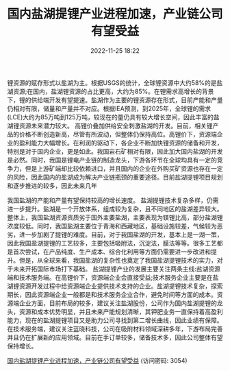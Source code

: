 ﻿---
title: 国内盐湖提锂产业进程加速，产业链公司有望受益
date: 2022-11-25 18:22
tags:
- 基础化工
updated: 1970-01-01 08:00:00
---

锂资源的赋存形式以盐湖为主。根据USGS的统计，全球锂资源中大约58%的是盐湖资源;在国内，盐湖锂资源的占比更高，大约为85%。在锂需求高增长的背景下，锂的供给端开发有望提速。盐湖作为主要的锂资源存在形式，目前产能和产量仍相对有限，储量和产量并不对应。根据IEA预测，到2025年，全球锂的需求(LCE)大约为85万吨到125万吨，较现在的量仍具有较大增长空间，因此丰富的盐湖锂资源未来潜力较大。
高锂价叠加供给安全刺激盐湖的开发。目前，相关锂产品的价格不断创造新高，尽管有所波动，但整体仍保持高位。高锂价下，资源端企业的盈利能力大幅增长。在利润的驱动下，各企业不断加快锂资源的储备和开发，特别是对于国内企业，更是如此。我国岩石矿相对有限，因此加大国内盐湖的开发是必然。同时，我国是锂电产业链的制造龙头，下游各环节在全球均具有一定的竞争力，但是上游矿端却比较依赖进口，并且国内的企业在外购买矿资源也存在一定的风险，因此国内的盐湖成为解决产业链瓶颈的重要途径。目前盐湖提锂项目规划和逐步推进的较多，因此未来几年
<!-- more -->
我国盐湖的产能和产量有望保持较高的增长速度。
盐湖提锂技术复杂多样，仍需进一步提升。盐湖是一个开放体系，组成较为复杂，且不同地区的盐湖差异较大。整体上，我国盐湖资源资质劣于国外主要盐湖，主要表现为镁锂比高，部分盐湖锂浓度较低。同时，我国盐湖主要位于青海和西藏地区，基础设施较差，气候较为恶劣，进一步加剧了提锂的难度。目前，对于我国盐湖的开发，基本上是一湖一策，因此我国盐湖提锂的工艺较多，主要包括吸附法，沉淀法，膜法等等。很多工艺都是首次尝试，在产品纯度、生产成本、综合化利用等方面仍需要进一步改进和提升。但是，从全球来看，我国盐湖的复杂性也奠定了我国盐湖提锂技术的实力，对于未来开拓国际市场打下基础。
盐湖提锂产业的发展主要关注两条主线:盐湖资源端和技术服务端。在高锂价下，资源端企业会直接受益;技术服务企业主要是在盐湖锂资源开发过程中给资源端企业提供技术支持的企业。盐湖提锂技术复杂，探索期长，因此资源端企业一般都是和技术服务企业合作，避免时间等方面的成本。资源端企业方面，目前布局的较多，建议关注盐湖股份，公司作为国内盐湖提锂的龙头，资源和成本优势明显，并且未来产能规划清晰，其钾肥业务一直保持着高盈利能力，现在的盐湖提锂项目又是助力公司寻找到第二增长曲线，因此业绩有保障。在技术服务端，建议关注蓝晓科技，公司在吸附材料领域深耕多年，下游布局完善并且仍在扩展新的应用领域。目前在手订单较多，储备技术多，因此公司整体有望保持增长。

[国内盐湖提锂产业进程加速，产业链公司有望受益](https://url12.ctfile.com/f/3948612-733899611-60017a?p=3054)
(访问密码: 3054)
